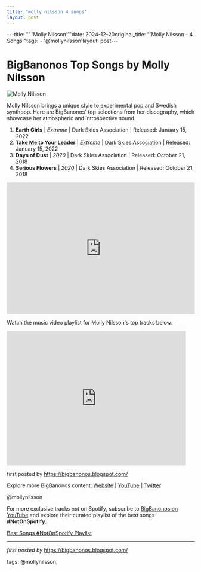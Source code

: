 ```yaml
---
title: "molly nilsson 4 songs"
layout: post
---
```

---title: "' 'Molly Nilsson''"date: 2024-12-20original_title: "'Molly Nilsson - 4 Songs'"tags:  - '@mollynilsson'layout: post---<h1>BigBanonos Top Songs by Molly Nilsson</h1><img src="https://static01.nyt.com/images/2024/07/29/multimedia/24molly-nilsson-03-jwmv/24molly-nilsson-03-jwmv-articleLarge.jpg?quality=75&auto=webp&disable=upscale" alt="Molly Nilsson"> <p>Molly Nilsson brings a unique style to experimental pop and Swedish synthpop. Here are BigBanonos' top selections from her discography, which showcase her atmospheric and introspective sound.</p> <ol> <li><strong>Earth Girls</strong> | <em>Extreme</em> | Dark Skies Association | Released: January 15, 2022</li> <li><strong>Take Me to Your Leader</strong> | <em>Extreme</em> | Dark Skies Association | Released: January 15, 2022</li> <li><strong>Days of Dust</strong> | <em>2020</em> | Dark Skies Association | Released: October 21, 2018</li> <li><strong>Serious Flowers</strong> | <em>2020</em> | Dark Skies Association | Released: October 21, 2018</li></ol> <div> <iframe src="https://open.spotify.com/embed/playlist/4s5PYURM4EnXzpUW4VzzAD?utm_source=generator" width="100%" height="352" frameborder="0" allow="autoplay; clipboard-write; encrypted-media; fullscreen; picture-in-picture" loading="lazy"></iframe></div> <p>Watch the music video playlist for Molly Nilsson's top tracks below:</p><div> <iframe frameborder="0" height="360" src="https://youtube.com/embed/CFxIehRCYfw?list=PLtuNtuTatqI2Zt_vJvYG1dLEhEUBvJ3B1" width="480"></iframe></div> <p>first posted by <a href="https://bigbanonos.blogspot.com/">https://bigbanonos.blogspot.com/</a></p> <div> <p>Explore more BigBanonos content: <a href="https://bigbanonos.blogspot.com/">Website</a> | <a href="https://www.youtube.com/@BigBanonos">YouTube</a> | <a href="https://x.com/bigbanonos">Twitter</a></p></div> <!-- Tags --><p>@mollynilsson</p><!--Subscribe and Playlist Links--><div>    <p>For more exclusive tracks not on Spotify, subscribe to <a href="https://www.youtube.com/@BigBanonos" target="_blank">BigBanonos on YouTube</a> and explore their curated playlist of the best songs <strong>#NotOnSpotify</strong>.</p>    <p><a href="https://www.youtube.com/playlist?list=PLtuNtuTatqI0kFahUCbtbfenC_ET5O_tr" target="_blank">Best Songs #NotOnSpotify Playlist<br /></a></p></div><hr /><p><em>first posted by</em> <a href="https://bigbanonos.blogspot.com/" rel="noopener" target="_new">https://bigbanonos.blogspot.com/</a></p><p>tags: @mollynilsson,</p>